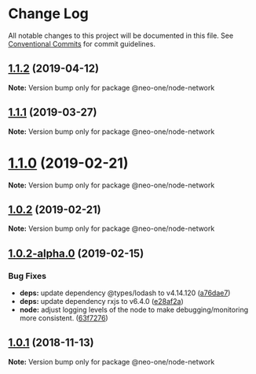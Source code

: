 # Change Log

All notable changes to this project will be documented in this file.
See [Conventional Commits](https://conventionalcommits.org) for commit guidelines.

## [1.1.2](https://github.com/neo-one-suite/neo-one/compare/@neo-one/node-network@1.1.1...@neo-one/node-network@1.1.2) (2019-04-12)

**Note:** Version bump only for package @neo-one/node-network





## [1.1.1](https://github.com/neo-one-suite/neo-one/compare/@neo-one/node-network@1.1.0...@neo-one/node-network@1.1.1) (2019-03-27)

**Note:** Version bump only for package @neo-one/node-network





# [1.1.0](https://github.com/neo-one-suite/neo-one/compare/@neo-one/node-network@1.0.2...@neo-one/node-network@1.1.0) (2019-02-21)

**Note:** Version bump only for package @neo-one/node-network





## [1.0.2](https://github.com/neo-one-suite/neo-one/compare/@neo-one/node-network@1.0.2-alpha.0...@neo-one/node-network@1.0.2) (2019-02-21)

**Note:** Version bump only for package @neo-one/node-network





## [1.0.2-alpha.0](https://github.com/neo-one-suite/neo-one/compare/@neo-one/node-network@1.0.1...@neo-one/node-network@1.0.2-alpha.0) (2019-02-15)


### Bug Fixes

* **deps:** update dependency @types/lodash to v4.14.120 ([a76dae7](https://github.com/neo-one-suite/neo-one/commit/a76dae7))
* **deps:** update dependency rxjs to v6.4.0 ([e28af2a](https://github.com/neo-one-suite/neo-one/commit/e28af2a))
* **node:** adjust logging levels of the node to make debugging/monitoring more consistent. ([63f7276](https://github.com/neo-one-suite/neo-one/commit/63f7276))





## [1.0.1](https://github.com/neo-one-suite/neo-one/compare/@neo-one/node-network@1.0.0...@neo-one/node-network@1.0.1) (2018-11-13)

**Note:** Version bump only for package @neo-one/node-network
